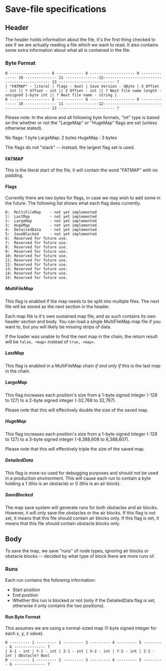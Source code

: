 # Save-file specifications

## Header
The header holds information about the file, it's the first thing checked to see
if we are actually reading a file which we want to read. It also contains some
extra information about what all is contained in the file.

### Byte Format
```
0 ------------------ 6 ------------ 8 -------------------- 9 -------------- 10 -------------- 11 ---------------12---------------------------------------------- 13 ------------------------- ?
| "FATMAP" - literal | flags - bool | Save Version - UByte | X Offset - int || Y Offset - int || Z Offset - int || ? Next file name length - unsigned 1-byte int || ? Next file name - string |
0 ------------------ 6 ------------ 8 -------------------- 9 -------------- 10 -------------- 11 ---------------12---------------------------------------------- 13 ------------------------- ?
```

Please note: In the above and all following byte formats, "int" type is based on
the whether or not the "LargeMap" or "HugeMap" flags are set (unless otherwise
stated).

No flags: 1 byte
LargeMap: 2 bytes
HugeMap : 3 bytes

The flags do not "stack" -- instead, the largest flag set is used.

#### FATMAP
This is the literal start of the file, it will contain the word "FATMAP" with no
padding.

#### Flags
Currently there are two bytes for flags, in case we may wish to add some in the
future. The following list shows what each flag does currently.

```
0:  MultiFileMap    - not yet implemented
1:  LastMap         - not yet implemented
2:  LargeMap        - not yet implemented
3:  HugeMap         - not yet implemented
4:  DetailedData    - not yet implemented
5:  SaveBlocked     - not yet implemented
6:  Reserved for future use.
7:  Reserved for future use.
8:  Reserved for future use.
9:  Reserved for future use.
10: Reserved for future use.
11: Reserved for future use.
12: Reserved for future use.
13: Reserved for future use.
14: Reserved for future use.
15: Reserved for future use.
```

##### MultiFileMap
This flag is enabled if the map needs to be split into multiple files. The next
file will be stored as the next section in the header.

Each map file is it's own sustained map file, and as such contains its own
header section and body. You can load a single MultiFileMap map file if you want
to, but you will likely be missing strips of data.

If the loader was unable to find the next map in the chain, the return result
will be `false, <map>` instead of `true, <map>`.

##### LastMap
This flag is enabled in a MultiFileMap chain *if and only if* this is the last
map in the chain.

##### LargeMap
This flag increases each position's size from a 1-byte signed integer
(-128 to 127) to a 2-byte signed integer (-32,768 to 32,767).

Please note that this will effectively double the size of the saved map.

##### HugeMap
This flag increases each position's size from a 1-byte signed integer
(-128 to 127) to a 3-byte signed integer (-8,388,608 to 8,388,607).

Please note that this will effectively triple the size of the saved map.

##### DetailedData
This flag is more-so used for debugging purposes and should not be used in a
production environment. This will cause each run to contain a byte holding a
1 (this is an obstacle) or 0 (this is an air block).

##### SaveBlocked
The map save system will generate runs for both obstacles and air blocks.
However, it will only save the obstacles or the air blocks. If this flag is not
set, it means that this file should contain air blocks only. If this flag is
set, it means that this file should contain obstacle blocks only.

## Body
To save the map, we save "runs" of node types, ignoring air blocks or obstacle
blocks -- decided by what type of block there are more runs of.

### Runs
Each run contains the following information:

* Start position
* End position
* Whether this run is blocked or not (only if the DetailedData flag is set,
  otherwise it only contains the two positions).

#### Run Byte Format
This assumes we are using a normal-sized map (1-byte signed integer for each x,
y, z value).

```
0 --------- 1 --------- 2 --------- 3 --------- 4 --------- 5 --------- 6 -------------- 7
| X-1 - int | Y-1 - int | Z-1 - int | X-2 - int | Y-2 - int | Z-2 - int | Obstacle? Bool
0 --------- 1 --------- 2 --------- 3 --------- 4 --------- 5 --------- 6 -------------- 7
```
